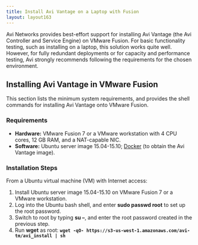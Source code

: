 ```yaml
---
title: Install Avi Vantage on a Laptop with Fusion
layout: layout163
---
```

Avi Networks provides best-effort support for installing Avi Vantage (the Avi Controller and Service Engine) on VMware Fusion. For basic functionality testing, such as installing on a laptop, this solution works quite well. However, for fully redundant deployments or for capacity and performance testing, Avi strongly recommends following the requirements for the chosen environment.

## Installing Avi Vantage in VMware Fusion

This section lists the minimum system requirements, and provides the shell commands for installing Avi Vantage onto VMware Fusion.

### Requirements

* **Hardware:** VMware Fusion 7 or a VMware workstation with 4 CPU cores, 12 GB RAM, and a NAT-capable NIC.
* **Software:** Ubuntu server image 15.04-15.10; <a href="https://www.docker.com/">Docker</a> (to obtain the Avi Vantage image). 

### Installation Steps

From a Ubuntu virtual machine (VM) with Internet access:
<ol> 
 <li>Install Ubuntu server image 15.04-15.10 on VMware Fusion 7 or a VMware workstation.</li> 
 <li>Log into the Ubuntu bash shell, and enter <strong>sudo passwd root</strong> to set up the root password.</li> 
 <li>Switch to root by typing <strong>su –</strong>, and enter the root password created in the previous step.</li> 
 <li>Run <strong>wget</strong> as root: <strong><code>wget -qO- https://s3-us-west-1.amazonaws.com/avi-tm/avi_install | sh</code></strong></li> 
</ol> 